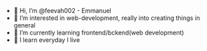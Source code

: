 - 👋 Hi, I’m @feevah002 - Emmanuel
- 👀 I’m interested in web-development, really into creating things in general
- 🌱 I’m currently learning frontend/bckend(web development)
- 💞️ I learn everyday I live
<!---
feevah002/feevah002 is a ✨ special ✨ repository because its `README.md` (this file) appears on your GitHub profile.
You can click the Preview link to take a look at your changes.
--->
